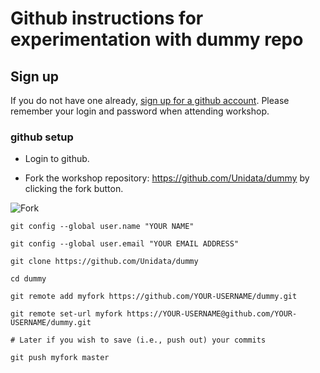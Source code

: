 # Github instructions for experimentation with dummy repo

## Sign up

If you do not have one already, [sign up for a github account](https://github.com/join). Please remember your login and password when attending workshop.

### github setup

- Login to github.

- Fork the workshop repository: <https://github.com/Unidata/dummy> by clicking the fork button.

![Fork](https://github-images.s3.amazonaws.com/help/repository/fork_button.jpg)


```
git config --global user.name "YOUR NAME"

git config --global user.email "YOUR EMAIL ADDRESS"

git clone https://github.com/Unidata/dummy

cd dummy

git remote add myfork https://github.com/YOUR-USERNAME/dummy.git

git remote set-url myfork https://YOUR-USERNAME@github.com/YOUR-USERNAME/dummy.git

# Later if you wish to save (i.e., push out) your commits

git push myfork master

```

